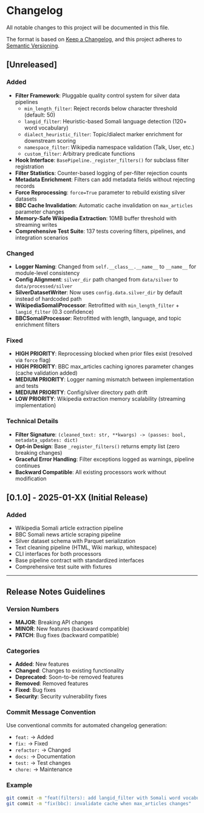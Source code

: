 # Changelog

All notable changes to this project will be documented in this file.

The format is based on [Keep a Changelog](https://keepachangelog.com/en/1.0.0/),
and this project adheres to [Semantic Versioning](https://semver.org/spec/v2.0.0.html).

## [Unreleased]

### Added
- **Filter Framework**: Pluggable quality control system for silver data pipelines
  - `min_length_filter`: Reject records below character threshold (default: 50)
  - `langid_filter`: Heuristic-based Somali language detection (120+ word vocabulary)
  - `dialect_heuristic_filter`: Topic/dialect marker enrichment for downstream scoring
  - `namespace_filter`: Wikipedia namespace validation (Talk, User, etc.)
  - `custom_filter`: Arbitrary predicate functions
- **Hook Interface**: `BasePipeline._register_filters()` for subclass filter registration
- **Filter Statistics**: Counter-based logging of per-filter rejection counts
- **Metadata Enrichment**: Filters can add metadata fields without rejecting records
- **Force Reprocessing**: `force=True` parameter to rebuild existing silver datasets
- **BBC Cache Invalidation**: Automatic cache invalidation on `max_articles` parameter changes
- **Memory-Safe Wikipedia Extraction**: 10MB buffer threshold with streaming writes
- **Comprehensive Test Suite**: 137 tests covering filters, pipelines, and integration scenarios

### Changed
- **Logger Naming**: Changed from `self.__class__.__name__` to `__name__` for module-level consistency
- **Config Alignment**: `silver_dir` path changed from `data/silver` to `data/processed/silver`
- **SilverDatasetWriter**: Now uses `config.data.silver_dir` by default instead of hardcoded path
- **WikipediaSomaliProcessor**: Retrofitted with `min_length_filter` + `langid_filter` (0.3 confidence)
- **BBCSomaliProcessor**: Retrofitted with length, language, and topic enrichment filters

### Fixed
- **HIGH PRIORITY**: Reprocessing blocked when prior files exist (resolved via `force` flag)
- **HIGH PRIORITY**: BBC max_articles caching ignores parameter changes (cache validation added)
- **MEDIUM PRIORITY**: Logger naming mismatch between implementation and tests
- **MEDIUM PRIORITY**: Config/silver directory path drift
- **LOW PRIORITY**: Wikipedia extraction memory scalability (streaming implementation)

### Technical Details
- **Filter Signature**: `(cleaned_text: str, **kwargs) -> (passes: bool, metadata_updates: dict)`
- **Opt-in Design**: Base `_register_filters()` returns empty list (zero breaking changes)
- **Graceful Error Handling**: Filter exceptions logged as warnings, pipeline continues
- **Backward Compatible**: All existing processors work without modification

## [0.1.0] - 2025-01-XX (Initial Release)

### Added
- Wikipedia Somali article extraction pipeline
- BBC Somali news article scraping pipeline
- Silver dataset schema with Parquet serialization
- Text cleaning pipeline (HTML, Wiki markup, whitespace)
- CLI interfaces for both processors
- Base pipeline contract with standardized interfaces
- Comprehensive test suite with fixtures

---

## Release Notes Guidelines

### Version Numbers
- **MAJOR**: Breaking API changes
- **MINOR**: New features (backward compatible)
- **PATCH**: Bug fixes (backward compatible)

### Categories
- **Added**: New features
- **Changed**: Changes to existing functionality
- **Deprecated**: Soon-to-be removed features
- **Removed**: Removed features
- **Fixed**: Bug fixes
- **Security**: Security vulnerability fixes

### Commit Message Convention
Use conventional commits for automated changelog generation:
- `feat:` → Added
- `fix:` → Fixed
- `refactor:` → Changed
- `docs:` → Documentation
- `test:` → Test changes
- `chore:` → Maintenance

### Example
```bash
git commit -m "feat(filters): add langid_filter with Somali word vocabulary"
git commit -m "fix(bbc): invalidate cache when max_articles changes"
```
